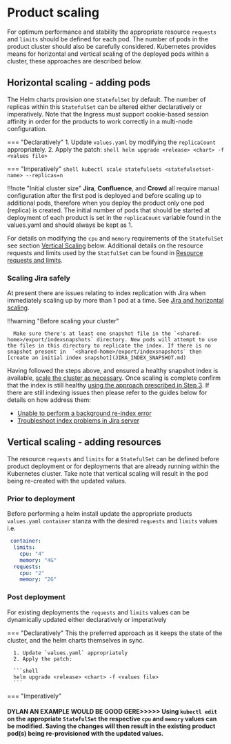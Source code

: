 # Product scaling
For optimum performance and stability the appropriate resource `requests` and `limits` should be defined for each pod. The number of pods in the product cluster should also be carefully considered. Kubernetes provides means for horizontal and vertical scaling of the deployed pods within a cluster, these approaches are described below.

## Horizontal scaling - adding pods
The Helm charts provision one `StatefulSet` by default. The number of replicas within this `StatefulSet` can be altered either declaratively or imperatively. Note that the Ingress must support cookie-based session affinity in order for the products to work correctly in a multi-node configuration.


=== "Declaratively"
      1. Update `values.yaml` by modifying the `replicaCount` appropriately.
      2. Apply the patch:
      ```shell
      helm upgrade <release> <chart> -f <values file>
      ```

=== "Imperatively"
      ```shell
      kubectl scale statefulsets <statefulsetset-name> --replicas=n
      ```

!!!note "Initial cluster size"
      **Jira**, **Confluence**, and **Crowd** all require manual configuration after the first pod is deployed and before scaling up to additional pods, therefore when you deploy the product only one pod (replica) is created. The initial number of pods that should be started at deployment of each product is set in the `replicaCount` variable found in the values.yaml and should always be kept as 1.
      
For details on modifying the `cpu` and `memory` requirements of the `StatefulSet` see section [Vertical Scaling](#vertical-scaling-adding-resources) below. Additional details on the resource requests and limits used by the `StatfulSet` can be found in [Resource requests and limits](REQUESTS_AND_LIMITS.md).

### Scaling Jira safely
At present there are issues relating to index replication with Jira when immediately scaling up by more than 1 pod at a time. See [Jira and horizontal scaling](../../troubleshooting/LIMITATIONS.md#jira-limitations-and-horizontal-scaling).

!!!warning "Before scaling your cluster"

      Make sure there's at least one snapshot file in the `<shared-home>/export/indexsnapshots` directory. New pods will attempt to use the files in this directory to replicate the index. If there is no snapshot present in  `<shared-home>/export/indexsnapshots` then [create an initial index snapshot](JIRA_INDEX_SNAPSHOT.md)

Having followed the steps above, and ensured a healthy snapshot index is available, [scale the cluster as necessary](#horizontal-scaling-adding-pods). Once scaling is complete confirm that the index is still healthy [using the approach prescribed in Step 3](JIRA_INDEX_SNAPSHOT.md). If there are still indexing issues then please refer to the guides below for details on how address them:

* [Unable to perform a background re-index error](https://confluence.atlassian.com/jirakb/how-to-fix-a-jira-application-that-is-unable-to-perform-a-background-re-index-at-this-time-error-316637947.html)
* [Troubleshoot index problems in Jira server](https://confluence.atlassian.com/jirakb/troubleshoot-index-problems-in-jira-server-203394752.html)

## Vertical scaling - adding resources
The resource `requests` and `limits` for a `StatefulSet` can be defined before product deployment or for deployments that are already running within the Kubernetes cluster. Take note that vertical scaling will result in the pod being re-created with the updated values.

### Prior to deployment
Before performing a helm install update the appropriate products `values.yaml` `container` stanza with the desired `requests` and `limits` values i.e. 
```yaml
 container: 
  limits:
    cpu: "4"
    memory: "4G"
  requests:
    cpu: "2"
    memory: "2G"
```

### Post deployment
For existing deployments the `requests` and `limits` values can be dynamically updated either declaratively or imperatively 

=== "Declaratively"
      This the preferred approach as it keeps the state of the cluster, and the helm charts themselves in sync.
      
      1. Update `values.yaml` appropriately
      2. Apply the patch:
      
      ```shell
      helm upgrade <release> <chart> -f <values file>
      ```

=== "Imperatively"
#### DYLAN AN EXAMPLE WOULD BE GOOD GERE>>>>>   Using `kubectl edit` on the appropriate `StatefulSet` the respective `cpu` and `memory` values can be modified. Saving the changes will then result in the existing product pod(s) being re-provisioned with the updated values.
